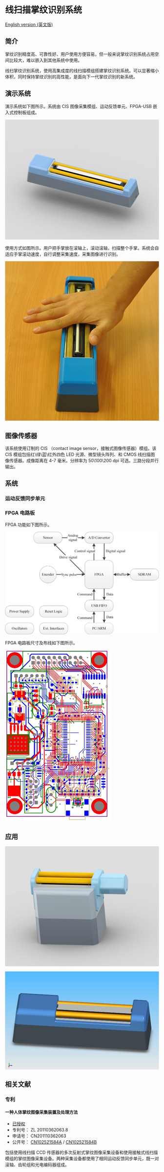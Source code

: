 线扫描掌纹识别系统
======================

[English version (英文版)](/)

## 简介 ##

掌纹识别精度高、可靠性好、用户使用方便容易，但一般来说掌纹识别系统占用空间比较大，难以嵌入到其他系统中使用。

线扫掌纹识别系统，使用高集成度的线扫描模组搭建掌纹识别系统。可以显著缩小体积，同时保持掌纹识别的高性能，是面向下一代掌纹识别的新系统。

演示系统
-------

演示系统如下图所示。系统由 CIS 图像采集模组、运动反馈单元、FPGA-USB 嵌入式控制板组成。

![线扫描掌纹采集设备模型](/img/line-scan-palmprint-device-model.png)

使用方式如图所示。用户把手掌放在滚轴上，滚动滚轴，扫描整个手掌。系统会自适应手掌滚动速度，自行调整采集速度，采集图像进行识别。

![线扫描掌纹采集设备演示系统](/img/line-palmprint-demo.png)


图像传感器
------

该系统使用订制的 CIS （contact image sensor，接触式图像传感器）模组。该 CIS 模组包括红\绿\蓝\红外四色 LED 光源、微型镜头阵列、和 CMOS 线扫描图像传感器。成像距离在 4-7 毫米。分辨率为 50\100\200 dpi 可选。三路分段并行输出。

系统
------

### 运动反馈同步单元

### FPGA 电路板

FPGA 功能如下图所示。

![FPGA 电路板框图](/img/fpga-board-block-diagram.png)

FPGA 电路板尺寸及布线如下图所示。

![FPGA 电路板 PCB 布线图](/img/fpga-board-pcb-layout.png)



应用
------------

![多次反射式线扫描掌纹采集设备](/img/reflective-line-scan-palmprint-device.png)

![更小的线扫描掌纹采集设备](/img/smaller-line-scan-palmprint-device.png)


相关文献
------------

### 专利

#### 一种人体掌纹图像采集装置及处理方法

+ [已授权](/docs/CN102521584B.pdf)
+ 专利号： ZL 20110362063.8
+ 申请号： CN201110362063
+ 公开号： [CN102521584A](http://www.google.com/patents/CN102521584A?cl=zh) / [CN102521584B](http://www.google.com/patents/CN102521584B?cl=zh)

包括使用线扫描 CCD 传感器的多次反射式掌纹图像采集设备和使用接触式线扫描模组的掌纹图像采集设备。两种采集设备都使用了相同运动反馈同步单元，既一对滚轴、齿轮组和光电编码器组成。
